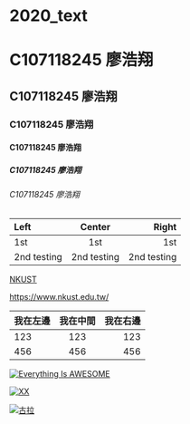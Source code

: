 # 2020_text

# C107118245  廖浩翔
## C107118245  廖浩翔
### C107118245  廖浩翔
#### C107118245  廖浩翔
##### C107118245  廖浩翔
###### C107118245  廖浩翔


|Left | Center | Right |
|:----|:------:|-------:|
|1st  | 1st    | 1st  |
|2nd testing |2nd testing|2nd testing|

[NKUST](https://www.nkust.edu.tw/)

<https://www.nkust.edu.tw/>



|我在左邊 | 我在中間 | 我在右邊 |
|:-------| :--------: |-------: |
|123 | 123 | 123 |
|456 | 456 | 456 |

[![Everything Is AWESOME](https://img.youtube.com/vi/StTqXEQ2l-Y/0.jpg)](https://www.youtube.com/watch?v=StTqXEQ2l-Y "Everything Is AWESOME")

[![XX](https://img.youtube.com/vi/sSm2dRarhPo/0.jpg)](https://www.youtube.com/watch?v=sSm2dRarhPo "猜猜我是誰?")





[![古拉](https://img.youtube.com/vi/DZUAXc0uazE&list=PLvTEcugsUC8Zb-li22IhLZotyCzdg3jCr&index=9&frags=pl%2Cwn/0.jpg)](https://www.youtube.com/watch?v=DZUAXc0uazE&list=PLvTEcugsUC8Zb-li22IhLZotyCzdg3jCr&index=9&frags=pl%2Cwn "猜猜我是誰?")

